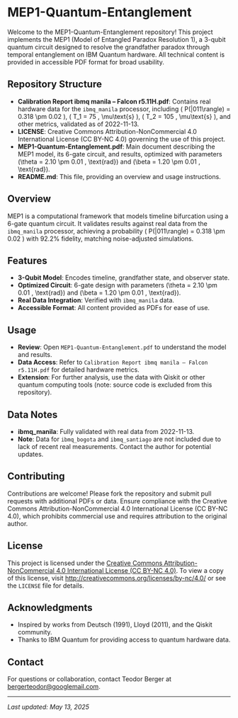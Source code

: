 # MEP1-Quantum-Entanglement

Welcome to the MEP1-Quantum-Entanglement repository! This project implements the MEP1 (Model of Entangled Paradox Resolution 1), a 3-qubit quantum circuit designed to resolve the grandfather paradox through temporal entanglement on IBM Quantum hardware. All technical content is provided in accessible PDF format for broad usability.

## Repository Structure

- **Calibration Report ibmq manila – Falcon r5.11H.pdf**: Contains real hardware data for the `ibmq_manila` processor, including \( P(|011\rangle) = 0.318 \pm 0.02 \), \( T_1 = 75 \, \mu\text{s} \), \( T_2 = 105 \, \mu\text{s} \), and other metrics, validated as of 2022-11-13.
- **LICENSE**: Creative Commons Attribution-NonCommercial 4.0 International License (CC BY-NC 4.0) governing the use of this project.
- **MEP1-Quantum-Entanglement.pdf**: Main document describing the MEP1 model, its 6-gate circuit, and results, optimized with parameters \(\theta = 2.10 \pm 0.01 \, \text{rad}\) and \(\beta = 1.20 \pm 0.01 \, \text{rad}\).
- **README.md**: This file, providing an overview and usage instructions.

## Overview

MEP1 is a computational framework that models timeline bifurcation using a 6-gate quantum circuit. It validates results against real data from the `ibmq_manila` processor, achieving a probability \( P(|011\rangle) = 0.318 \pm 0.02 \) with 92.2% fidelity, matching noise-adjusted simulations.

## Features

- **3-Qubit Model**: Encodes timeline, grandfather state, and observer state.
- **Optimized Circuit**: 6-gate design with parameters \(\theta = 2.10 \pm 0.01 \, \text{rad}\) and \(\beta = 1.20 \pm 0.01 \, \text{rad}\).
- **Real Data Integration**: Verified with `ibmq_manila` data.
- **Accessible Format**: All content provided as PDFs for ease of use.

## Usage

- **Review**: Open `MEP1-Quantum-Entanglement.pdf` to understand the model and results.
- **Data Access**: Refer to `Calibration Report ibmq manila – Falcon r5.11H.pdf` for detailed hardware metrics.
- **Extension**: For further analysis, use the data with Qiskit or other quantum computing tools (note: source code is excluded from this repository).

## Data Notes

- **ibmq_manila**: Fully validated with real data from 2022-11-13.
- **Note**: Data for `ibmq_bogota` and `ibmq_santiago` are not included due to lack of recent real measurements. Contact the author for potential updates.

## Contributing

Contributions are welcome! Please fork the repository and submit pull requests with additional PDFs or data. Ensure compliance with the Creative Commons Attribution-NonCommercial 4.0 International License (CC BY-NC 4.0), which prohibits commercial use and requires attribution to the original author.

## License

This project is licensed under the [Creative Commons Attribution-NonCommercial 4.0 International License (CC BY-NC 4.0)](LICENSE). To view a copy of this license, visit http://creativecommons.org/licenses/by-nc/4.0/ or see the `LICENSE` file for details.

## Acknowledgments

- Inspired by works from Deutsch (1991), Lloyd (2011), and the Qiskit community.
- Thanks to IBM Quantum for providing access to quantum hardware data.

## Contact

For questions or collaboration, contact Teodor Berger at bergerteodor@googlemail.com.

---
*Last updated: May 13, 2025*
